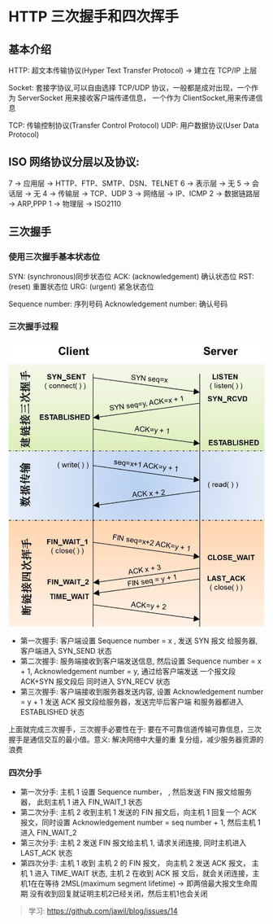 # HTTP 三次握手和四次挥手

## 基本介绍

HTTP: 超文本传输协议(Hyper Text Transfer Protocol) -> 建立在 TCP/IP 上层

Socket: 套接字协议,可以自由选择 TCP/UDP 协议，一般都是成对出现，一个作为 ServerSocket 用来接收客户端传递信息， 一个作为
ClientSocket,用来传递信息

TCP: 传输控制协议(Transfer Control Protocol) UDP: 用户数据协议(User Data Protocol)

## ISO 网络协议分层以及协议:

7 -> 应用层 -> HTTP、FTP、SMTP、DSN、TELNET 6 -> 表示层 -> 无 5 -> 会话层 -> 无 4 -> 传输层 -> TCP、UDP 3 -> 网络层 ->
IP、ICMP 2 -> 数据链路层 -> ARP,PPP 1 -> 物理层 -> ISO2110

## 三次握手

### 使用三次握手基本状态位

SYN: (synchronous)同步状态位 ACK: (acknowledgement) 确认状态位 RST: (reset) 重置状态位 URG: (urgent) 紧急状态位

Sequence number: 序列号码 Acknowledgement number: 确认号码

### 三次握手过程

![](./shake-handle/shake-handle.jpeg)

- 第一次握手: 客户端设置 Sequence number = x , 发送 SYN 报文 给服务器, 客户端进入 SYN_SEND 状态
- 第二次握手: 服务端接收到客户端发送信息, 然后设置 Sequence number = x + 1, Acknowledgement number = y, 通过给客户端发送
  一个报文段 ACK+SYN 报文段后 同时进入 SYN_RECV 状态
- 第三次握手: 客户端接收到服务器发送内容, 设置 Acknowledgement number = y + 1 发送 ACK 报文段给服务器，发送完毕后客户端
  和服务器都进入 ESTABLISHED 状态

上面就完成三次握手，三次握手必要性在于: 要在不可靠信道传输可靠信息，三次握手是通信交互的最小值。意义: 解决网络中大量的重
复分组，减少服务器资源的浪费

### 四次分手

- 第一次分手: 主机 1 设置 Sequence number， , 然后发送 FIN 报文给服务器， 此刻主机 1 进入 FIN_WAIT_1 状态
- 第二次分手: 主机 2 收到主机 1 发送的 FIN 报文后，向主机 1 回复一个 ACK 报文，同时设置 Acknowledgement number = seq
  number + 1, 然后主机 1 进入 FIN_WAIT_2
- 第三次分手: 主机 2 发送 FIN 报文给主机 1, 请求关闭连接, 同时主机进入 LAST_ACK 状态
- 第四次分手: 主机 1 收到 主机 2 的 FIN 报文， 向主机 2 发送 ACK 报文， 主机 1 进入 TIME_WAIT 状态, 主机 2 在收到 ACK 报
  文后，就会关闭连接，主机1在在等待 2MSL(maximum segment lifetime) -> 即两倍最大报文生命周期 没有收到回复就证明主机2已经关闭，然后主机1也会关闭

> 学习: https://github.com/jawil/blog/issues/14
